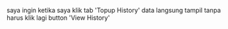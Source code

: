 saya ingin ketika saya klik tab 'Topup History' data langsung tampil tanpa harus klik lagi button 'View History'